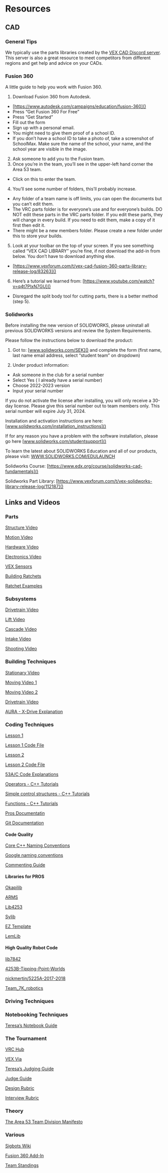 # Resources

## CAD

### General Tips

We typically use the parts libraries created by the [VEX CAD Discord server](https://discord.gg/BKV3DJm). This server is also a great resource to meet competitors from different regions and get help and advice on your CADs.

### Fusion 360

A little guide to help you work with Fusion 360.

1. Download Fusion 360 from Autodesk.

-   [https://www.autodesk.com/campaigns/education/fusion-360]()
-   Press “Get Fusion 360 For Free”
-   Press “Get Started”
-   Fill out the form
-   Sign up with a personal email.
-   You might need to give them proof of a school ID.
-   If you don’t have a school ID to take a photo of, take a screenshot of SchoolMax. Make sure the name of the school, your name, and the school year are visible in the image.

2.  Ask someone to add you to the Fusion team.
3.  Once you’re in the team, you’ll see in the upper-left hand corner the Area 53 team.

-   Click on this to enter the team.

4. You’ll see some number of folders, this’ll probably increase.

-   Any folder of a team name is off limits, you can open the documents but you can’t edit them.
-   The VRC parts folder is for everyone’s use and for everyone’s builds. DO NOT edit these parts in the VRC parts folder. If you edit these parts, they will change in every build. If you need to edit them, make a copy of it first then edit it.
-   There might be a new members folder. Please create a new folder under this to store your builds.

5.  Look at your toolbar on the top of your screen. If you see something called “VEX CAD LIBRARY” you’re fine, if not download the add-in from below. You don’t have to download anything else.

-   [https://www.vexforum.com/t/vex-cad-fusion-360-parts-library-release-log/83263]()

6. Here’s a tutorial we learned from: [https://www.youtube.com/watch?v=q4t7PlxN7GU]()

-   Disregard the split body tool for cutting parts, there is a better method (step 5).

### Solidworks

Before installing the new version of SOLIDWORKS, please uninstall all previous SOLIDWORKS versions and review the System Requirements.

Please follow the instructions below to download the product:

1. Got to: [www.solidworks.com/SEK]() and complete the form (first name, last name email address, select “student team” on dropdown)

2. Under product information:

-   Ask someone in the club for a serial number
-   Select Yes ( I already have a serial number)
-   Choose 2022-2023 version
-   Input your serial number

If you do not activate the license after installing, you will only receive a 30-day license. Please give this serial number out to team members only. This serial number will expire July 31, 2024.

Installation and activation instructions are here: [www.solidworks.com/installation_instructions]()

If for any reason you have a problem with the software installation, please go here [www.solidworks.com/studentsupport]()

To learn the latest about SOLIDWORKS Education and all of our products, please visit:
[WWW.SOLIDWORKS.COM/EDULAUNCH]()

Solidworks Course: [https://www.edx.org/course/solidworks-cad-fundamentals]()

Solidworks Part Library: [https://www.vexforum.com/t/vex-solidworks-library-release-log/112187]()

## Links and Videos

### Parts

[Structure Video](https://youtu.be/9wj5aibcKAE)

[Motion Video](https://youtu.be/opz3PNI6mY0)

[Hardware Video](https://youtu.be/DAcHH1pAQ_c)

[Electronics Video](https://youtu.be/OqzroBgR2dk)

[VEX Sensors](https://wiki.purduesigbots.com/electronics/vex/vex-sensors)

[Building Ratchets](https://www.youtube.com/watch?v=Yqm_LLXDCHA&)

[Ratchet Examples](https://www.youtube.com/watch?v=5oYMlgNAVO4&t=136s)

### Subsystems

[Drivetrain Video](https://www.youtube.com/watch?v=Hu4FqAARGGw)

[Lift Video](https://www.youtube.com/watch?v=hYC-bCeYGm0)

[Cascade Video](https://youtu.be/diXEm9aw1Dc)

[Intake Video](https://www.youtube.com/watch?v=lk-dUcIApZg)

[Shooting Video](https://www.youtube.com/watch?v=mp8h-1DBMEo)

### Building Techniques

[Stationary Video](https://www.youtube.com/watch?v=BSeIZ1zZGXk)

[Moving Video 1](https://youtu.be/y8EGzFVsPJA)

[Moving Video 2](https://www.youtube.com/watch?v=GQ1Rsz-0t64)

[Drivetrain Video](https://www.youtube.com/watch?v=8jxQENu5O8E)

[AURA - X-Drive Explanation](https://aura.org.nz/why-is-x-drive-faster/)

### Coding Techniques

[Lesson 1](https://youtu.be/YPC-O3wBU9U)

[Lesson 1 Code File](https://drive.google.com/drive/folders/1PyiJFK_lINnRKxr7I7DLKjaedGlO3DMs?usp=sharing)

[Lesson 2](https://youtu.be/055aXg_s0gs)

[Lesson 2 Code File](https://drive.google.com/drive/folders/1-huqLtAJb9f3OECAcRmWYBYfNYo4_CAb?usp=sharing)

[53A/C Code Explanations](https://youtu.be/v3UvxnhD518)

[Operators - C++ Tutorials](http://www.cplusplus.com/doc/tutorial/operators/)

[Simple control structures - C++ Tutorials](http://www.cplusplus.com/doc/oldtutorial/control/)

[Functions - C++ Tutorials](https://www.cplusplus.com/doc/tutorial/functions/)

[Pros Documentatin](https://pros.cs.purdue.edu/v5/index.html)

[Git Documentation](https://git-scm.com/doc)

#### Code Quality

[Core C++ Naming Conventions](https://github.com/isocpp/CppCoreGuidelines/blob/master/CppCoreGuidelines.md#S-naming)

[Google naming conventions](https://google.github.io/styleguide/cppguide.html#Variable_Names)

[Commenting Guide](https://stackoverflow.blog/2021/12/23/best-practices-for-writing-code-comments/)

#### Libraries for PROS

[Okapilib](https://okapilib.github.io/OkapiLib/index.html)

[ARMS](https://github.com/purduesigbots/LEGS)

[Lib4253](https://github.com/Ryan4253/lib4253)

[Sylib](https://github.com/sy1vi3/sylib)

[EZ Template](https://github.com/EZ-Robotics/EZ-Template)

[LemLib](https://github.com/LemLib/LemLib)

#### High Quality Robot Code

[lib7842](https://github.com/theol0403/lib7842)

[4253B-Tipping-Point-Worlds](https://github.com/Ryan4253/4253B-Tipping-Point-Worlds)

[nickmertin/5225A-2017-2018](https://github.com/nickmertin/5225A-2017-2018)

[Team_7K_robotics](https://github.com/vexcode-2019/Team_7K_robotics)

### Driving Techniques

### Notebooking Techniques

[Teresa’s Notebook Guide](https://docs.google.com/presentation/d/1Uk4swRHdrwL2-z1mSL9msUDOOHVweSWmGtXWr6ovS38/edit?usp=sharing)

### The Tournament

[VRC Hub](https://play.google.com/store/apps/details?id=com.dwabtech.vexhub.vrc&hl=en)

[VEX Via](https://play.google.com/store/apps/details?id=com.dwabtech.vexvia&hl=en_US&gl=US)

[Teresa’s Judging Guide](https://docs.google.com/presentation/d/1dznCO7GGM4A3EmXSbmme2xTFXda-_Qc7HOAgnhn4Itk/edit?usp=sharing)

[Judge Guide](https://www.roboticseducation.org/documents/2019/08/judge-guide.pdf/)

[Design Rubric](https://www.robotevents.com/season/130/document/71/download)

[Interview Rubric](https://www.roboticseducation.org/documents/2020/06/engineering-notebook-and-team-interview-rubric.pdf/)

### Theory

[The Area 53 Team Division Manifesto](https://docs.google.com/document/d/1eU8lVrfeGPaf6A4_BxN5uHAW0tUgGNzL7UcSmdL5GTU/edit?usp=sharing)

### Various

[Sigbots Wiki](https://wiki.purduesigbots.com/)

[Fusion 360 Add-In](https://www.vexforum.com/t/vex-cad-fusion-360-parts-library-release-log/83263)

[Team Standings](https://www.robotevents.com/teams/VRC/53A)
